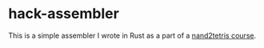 # hack-assembler

This is a simple assembler I wrote in Rust as a part of a [nand2tetris course](https://www.nand2tetris.org/course).
